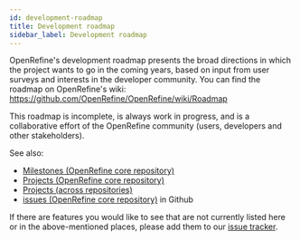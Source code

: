 ```yaml
---
id: development-roadmap
title: Development roadmap
sidebar_label: Development roadmap
---
```


OpenRefine's development roadmap presents the broad directions in which the project wants to go in the coming years, based on input from user surveys and interests in the developer community. You can find the roadmap on OpenRefine's wiki: https://github.com/OpenRefine/OpenRefine/wiki/Roadmap

This roadmap is incomplete, is always work in progress, and is a collaborative effort of the OpenRefine community (users, developers and other stakeholders).

See also: 
* [Milestones (OpenRefine core repository)](https://github.com/OpenRefine/OpenRefine/milestones)
* [Projects (OpenRefine core repository)](https://github.com/OpenRefine/OpenRefine/projects)
* [Projects (across repositories)](https://github.com/orgs/OpenRefine/projects?type=beta)
* [issues (OpenRefine core repository)](https://github.com/OpenRefine/OpenRefine/issues) in Github

If there are features you would like to see that are not currently listed here or in the above-mentioned places, please add them to our [issue tracker](https://github.com/OpenRefine/OpenRefine/issues).
